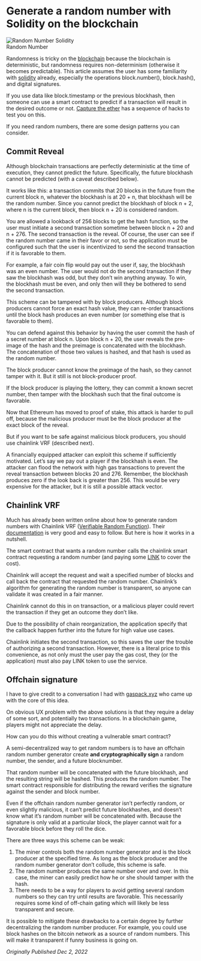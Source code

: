 # Generate a random number with Solidity on the blockchain

![Random Number Solidity](https://static.wixstatic.com/media/935a00_d8f2322b08f14d80bf0d8aa8b1dbf9f6~mv2.jpg/v1/fill/w_740,h_317,al_c,q_80,usm_0.66_1.00_0.01,enc_auto/935a00_d8f2322b08f14d80bf0d8aa8b1dbf9f6~mv2.jpg)   
Random Number

Randomness is tricky on the [blockchain](https://www.rareskills.io/web3-blockchain-bootcamps) because the blockchain is deterministic, but randomness requires non-determinism (otherwise it becomes predictable). This article assumes the user has some familiarity with [solidity](https://www.rareskills.io/solidity-bootcamp) already, especially the operations block.number(), block.hash(), and digital signatures.

If you use data like block.timestamp or the previous blockhash, then someone can use a smart contract to predict if a transaction will result in the desired outcome or not. [Capture the ether](https://capturetheether.com/challenges/lotteries/) has a sequence of hacks to test you on this.

If you need random numbers, there are some design patterns you can consider.

## Commit Reveal

Although blockchain transactions are perfectly deterministic at the time of execution, they cannot predict the future. Specifically, the future blockhash cannot be predicted (with a caveat described below).

It works like this: a transaction commits that 20 blocks in the future from the current block n, whatever the blockhash is at 20 + n, that blockhash will be the random number. Since you cannot predict the blockhash of block n + 2, where n is the current block, then block n + 20 is considered random.

You are allowed a lookback of 256 blocks to get the hash function, so the user must initiate a second transaction sometime between block n + 20 and n + 276. The second transaction is the reveal. Of course, the user can see if the random number came in their favor or not, so the application must be configured such that the user is incentivized to send the second transaction if it is favorable to them.

For example, a fair coin flip would pay out the user if, say, the blockhash was an even number. The user would not do the second transaction if they saw the blockhash was odd, but they don’t win anything anyway. To win, the blockhash must be even, and only then will they be bothered to send the second transaction.

This scheme can be tampered with by block producers. Although block producers cannot force an exact hash value, they can re-order transactions until the block hash produces an even number (or something else that is favorable to them).

You can defend against this behavior by having the user commit the hash of a secret number at block n. Upon block n + 20, the user reveals the pre-image of the hash and the preimage is concatenated with the blockhash. The concatenation of those two values is hashed, and that hash is used as the random number.

The block producer cannot know the preimage of the hash, so they cannot tamper with it. But it still is not block-producer proof.

If the block producer is playing the lottery, they can commit a known secret number, then tamper with the blockhash such that the final outcome is favorable.

Now that Ethereum has moved to proof of stake, this attack is harder to pull off, because the malicious producer must be the block producer at the exact block of the reveal.

But if you want to be safe against malicious block producers, you should use chainlink VRF (described next).

A financially equipped attacker can exploit this scheme if sufficiently motivated. Let’s say we pay out a player if the blockhash is even. The attacker can flood the network with high gas transactions to prevent the reveal transaction between blocks 20 and 276. Remember, the blockhash produces zero if the look back is greater than 256. This would be very expensive for the attacker, but it is still a possible attack vector.

## Chainlink VRF

Much has already been written online about how to generate random numbers with Chainlink VRF ([Verifiable Random Function](https://en.wikipedia.org/wiki/Verifiable_random_function)). Their [documentation](https://docs.chain.link/vrf/v2/introduction) is very good and easy to follow. But here is how it works in a nutshell.

The smart contract that wants a random number calls the chainlink smart contract requesting a random number (and paying some [LINK](https://chain.link/) to cover the cost).

Chainlink will accept the request and wait a specified number of blocks and call back the contract that requested the random number. Chainlink’s algorithm for generating the random number is transparent, so anyone can validate it was created in a fair manner.

Chainlink cannot do this in on transaction, or a malicious player could revert the transaction if they get an outcome they don’t like.

Due to the possibility of chain reorganization, the application specify that the callback happen further into the future for high value use cases.

Chainlink initiates the second transaction, so this saves the user the trouble of authorizing a second transaction. However, there is a literal price to this convenience, as not only must the user pay the gas cost, they (or the application) must also pay LINK token to use the service.

## Offchain signature

I have to give credit to a conversation I had with [gaspack.xyz](http://gaspack.xyz/) who came up with the core of this idea.

On obvious UX problem with the above solutions is that they require a delay of some sort, and potentially two transactions. In a blockchain game, players might not appreciate the delay.

How can you do this without creating a vulnerable smart contract?

A semi-decentralized way to get random numbers is to have an offchain random number generator create **and cryptographically sign** a random number, the sender, and a future blocknumber.

That random number will be concatenated with the future blockhash, and the resulting string will be hashed. This produces the random number. The smart contract responsible for distributing the reward verifies the signature against the sender and block number.

Even if the offchain random number generator isn’t perfectly random, or even slightly malicious, it can’t predict future blockhashes, and doesn’t know what it’s random number will be concatenated with. Because the signature is only valid at a particular block, the player cannot wait for a favorable block before they roll the dice.

There are three ways this scheme can be weak:

1. The miner controls both the random number generator and is the block producer at the specified time. As long as the block producer and the random number generator don’t collude, this scheme is safe.
2. The random number produces the same number over and over. In this case, the miner can easily predict how he or she should tamper with the hash.
3. There needs to be a way for players to avoid getting several random numbers so they can try until results are favorable. This necessarily requires some kind of off-chain gating which will likely be less transparent and secure.

It is possible to mitigate these drawbacks to a certain degree by further decentralizing the random number producer. For example, you could use block hashes on the bitcoin network as a source of random numbers. This will make it transparent if funny business is going on.

*Originally Published Dec 2, 2022*
